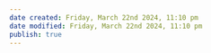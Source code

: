 ```yaml
---
date created: Friday, March 22nd 2024, 11:10 pm
date modified: Friday, March 22nd 2024, 11:10 pm
publish: true
---
```

